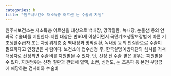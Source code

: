 ```yaml
---
categories: b
title: "원주시보건소 저소득층 어르신 눈 수술비 지원"
---
```

원주시보건소는 저소득층 어르신을 대상으로 백내장, 망막질환, 녹내장, 눈물샘 등의 안과적 수술비를 지원한다.지원 대상은 만60세 이상이면서 국민기초생활보장법에 따른 기초생활수급자 또는 차상위계층 중 백내장과 망막질환, 녹내장 등의 안질환으로 수술이 필요하다고 인정받은 사람이다. 보건소에 접수신청 후, 한국실명예방재단의 심사를 거쳐 대상자로 선정되면 수술비를 지원받을 수 있다. 단, 선정 전 수술 받은 경우는 지원받을 수 없다. 지원범위는 신청 질환과 관련해 혈액, 소변, 심전도, 눈 초음파 등 본인 부담금에 해당하는 검사비와 수술비